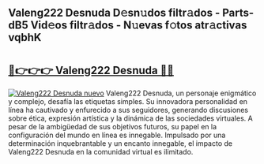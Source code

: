 ## Valeng222 Desnuda D𝚎sn𝚞dos filtr𝚊dos - Parts-dB5 Vid𝚎os filtr𝚊dos - N𝚞evas f𝚘tos atr𝚊ctivas vqbhK

# <h2><a href="http://mbe6ug.tromn.icu/?c=Valeng222+Desnuda">🔗👉👉👉 Valeng222 Desnuda 🔗🔗</a></h2>

[![Valeng222 Desnuda nuevo](https://i.imgur.com/pEAQMta.gif)](http://mbe6ug.tromn.icu/?c=Valeng222+Desnuda)
Valeng222 Desnuda, un personaje enigmático y complejo, desafía las etiquetas simples. Su innovadora personalidad en línea ha cautivado y enfurecido a sus seguidores, generando discusiones sobre ética, expresión artística y la dinámica de las sociedades virtuales. A pesar de la ambigüedad de sus objetivos futuros, su papel en la configuración del mundo en línea es innegable. Impulsado por una determinación inquebrantable y un encanto innegable, el impacto de Valeng222 Desnuda en la comunidad virtual es ilimitado.
